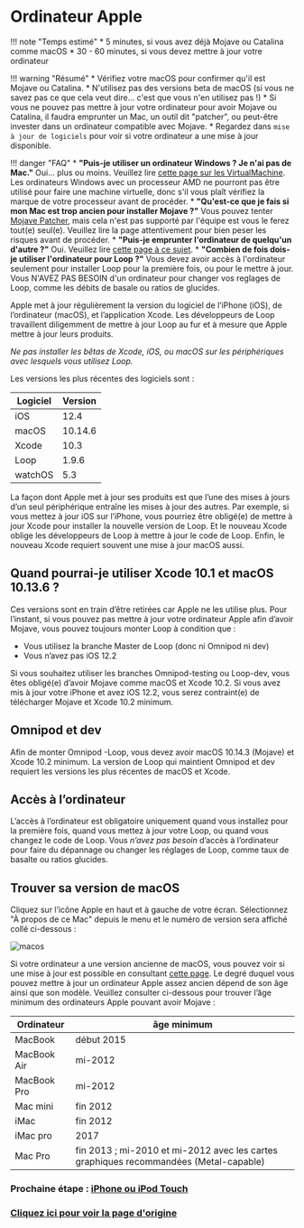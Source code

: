 # Ordinateur Apple

!!! note "Temps estimé"
    * 5 minutes, si vous avez déjà Mojave ou Catalina comme macOS
    * 30 - 60 minutes, si vous devez mettre à jour votre ordinateur

!!! warning "Résumé"
    * Vérifiez votre macOS pour confirmer qu'il est Mojave ou Catalina.
    * N'utilisez pas des versions beta de macOS (si vous ne savez pas ce que cela veut dire... c'est que vous n'en utilisez pas !)
    * Si vous ne pouvez pas mettre à jour votre ordinateur pour avoir Mojave ou Catalina, il faudra emprunter un Mac, un outil dit "patcher", ou peut-être invester dans un ordinateur compatible avec Mojave.
    * Regardez dans `mise à jour de logiciels` pour voir si votre ordinateur a une mise à jour disponible.

!!! danger "FAQ"
    * **"Puis-je utiliser un ordinateur Windows ? Je n'ai pas de Mac."** Oui... plus ou moins. Veuillez lire [cette page sur les VirtualMachine](https://cyoung1024.github.io/guide-loop-fr/faq/questions-generales/#puis-je-utiliser-une-virtualmachine-pour-monter-loop). Les ordinateurs Windows avec un processeur AMD ne pourront pas être utilisé pour faire une machine virtuelle, donc s'il vous plaît vérifiez la marque de votre processeur avant de procéder.
    * **"Qu'est-ce que je fais si mon Mac est trop ancien pour installer Mojave ?"** Vous pouvez tenter [Mojave Patcher](http://dosdude1.com/mojave/), mais cela n'est pas supporté par l'équipe est vous le ferez tout(e) seul(e). Veuillez lire la page attentivement pour bien peser les risques avant de procéder.
    * **"Puis-je emprunter l'ordinateur de quelqu'un d'autre ?"** Oui. Veuillez lire [cette page à ce sujet](https://cyoung1024.github.io/guide-loop-fr/faq/questions-generales/#dois-je-acheter-mon-propre-ordinateur-apple).
    * **"Combien de fois dois-je utiliser l'ordinateur pour Loop ?"** Vous devez avoir accès à l'ordinateur seulement pour installer Loop pour la première fois, ou pour le mettre à jour. Vous N'AVEZ PAS BESOIN d'un ordinateur pour changer vos reglages de Loop, comme les débits de basale ou ratios de glucides.

Apple met à jour régulièrement la version du logiciel de l’iPhone (iOS), de l’ordinateur (macOS), et l’application Xcode. Les développeurs de Loop travaillent diligemment de mettre à jour Loop au fur et à mesure que Apple mettre à jour leurs produits.

*Ne pas installer les bêtas de Xcode, iOS, ou macOS sur les périphériques avec lesquels vous utilisez Loop.*

Les versions les plus récentes des logiciels sont :

| Logiciel | Version |
| --- | --- |
| iOS | 12.4 |
| macOS | 10.14.6 |
| Xcode | 10.3 |
| Loop | 1.9.6 |
| watchOS | 5.3 |

La façon dont Apple met à jour ses produits est que l’une des mises à jours d’un seul périphérique entraîne les mises à jour des autres. Par exemple, si vous mettez à jour iOS sur l’iPhone, vous pourriez être obligé(e) de mettre à jour Xcode pour installer la nouvelle version de Loop. Et le nouveau Xcode oblige les développeurs de Loop à mettre à jour le code de Loop. Enfin, le nouveau Xcode requiert souvent une mise à jour macOS aussi.

## Quand pourrai-je utiliser Xcode 10.1 et macOS 10.13.6 ?
Ces versions sont en train d’être retirées car Apple ne les utilise plus. Pour l’instant, si vous pouvez pas mettre à jour votre ordinateur Apple afin d’avoir Mojave, vous pouvez toujours monter Loop à condition que :

* Vous utilisez la branche Master de Loop (donc ni Omnipod ni dev)
* Vous n’avez pas iOS 12.2

Si vous souhaitez utiliser les branches Omnipod-testing ou Loop-dev, vous êtes obligé(e) d’avoir Mojave comme macOS et Xcode 10.2. Si vous avez mis à jour votre iPhone et avez  iOS 12.2, vous serez contraint(e) de télécharger Mojave et Xcode 10.2 minimum.

## Omnipod et dev
Afin de monter Omnipod -Loop, vous devez avoir macOS 10.14.3 (Mojave) et Xcode 10.2 minimum. La version de Loop qui maintient Omnipod et dev requiert les versions les plus récentes de macOS et Xcode. 

## Accès à l’ordinateur
L’accès à l’ordinateur est obligatoire uniquement quand vous installez pour la première fois, quand vous mettez à jour votre Loop, ou quand vous changez le code de Loop. Vous *n’avez pas besoin* d’accès à l’ordinateur pour faire du dépannage ou changer les réglages de Loop, comme taux de basalte ou ratios glucides.

## Trouver sa version de macOS
Cliquez sur l’icône Apple en haut et à gauche de votre écran. Sélectionnez "À propos de ce Mac" depuis le menu et le numéro de version sera affiché collé ci-dessous :

![macos](img/macos.png)

Si votre ordinateur a une version ancienne de macOS, vous pouvez voir si une mise à jour est possible en consultant [cette page](http://www.apple.com/macos/how-to-upgrade/#hardware-requirements). Le degré duquel vous pouvez mettre à jour un ordinateur Apple assez ancien dépend de son âge ainsi que son modèle. Veuillez consulter ci-dessous pour trouver l’âge minimum des ordinateurs Apple pouvant avoir Mojave :

| Ordinateur |  âge minimum |
| --- | --- |
| MacBook | début 2015 |
| MacBook Air | mi-2012 |
| MacBook Pro | mi-2012 |
| Mac mini | fin 2012 |
| iMac | fin 2012 |
| iMac pro | 2017 |
| Mac Pro | fin 2013 ; mi-2010 et mi-2012 avec les cartes graphiques recommandées (Metal-capable) |


### Prochaine étape : [iPhone ou iPod Touch](https://cyoung1024.github.io/guide-loop-fr/etape2)
### [Cliquez ici pour voir la page d'origine](https://loopkit.github.io/loopdocs/setup/requirements/computer/)

